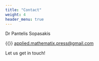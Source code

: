 ```yaml
---
title: "Contact"
weight: 4
header_menu: true
---
```


Dr Pantelis Sopasakis

{{<icon class="fa fa-envelope">}}&nbsp;[applied.mathematix.press@gmail.com](mailto:applied.mathematix.press@gmail.com)

<!-- {{<icon class="fa fa-phone">}}&nbsp;[+73 1111 555555](tel:+491111555555) -->

Let us get in touch!
